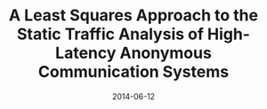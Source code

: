 ---
title: "A Least Squares Approach to the Static Traffic Analysis of High-Latency Anonymous Communication Systems"
authors: 'Fernando Pérez-González, Carmela Troncoso, and <strong>Simon Oya</strong>'
type: 'journal'
journal: 'IEEE Transactions on Information Forensics and Security (TIFS)'
collection: publications
# permalink: /publication/oya-2014-06-tifs
date: 2014-06-12
year: 2014
volume: 9
number: 9
pages: 1341-1355
issn: 1556-6013
paperurl: 'files/oya-2014-06-tifs.pdf'
techrepurl: 'files/oya-2014-06-tifs-techrep.pdf'
area: 'anon'
---